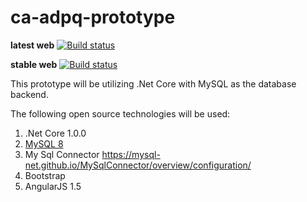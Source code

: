 # ca-adpq-prototype

**latest web**
[![Build status](https://ci.appveyor.com/api/projects/status/y66ddywcfi3mpn21/branch/Dev?svg=true)](https://ci.appveyor.com/project/ryan-chadwick-fei/ca-adpq-prototype/branch/Dev)

**stable web**
[![Build status](https://ci.appveyor.com/api/projects/status/y66ddywcfi3mpn21/branch/stable/web/b?svg=true)](https://ci.appveyor.com/project/ryan-chadwick-fei/ca-adpq-prototype/branch/stable/web/b)

This prototype will be utilizing .Net Core with MySQL as the database backend. 

The following open source technologies will be used:

1.  .Net Core 1.0.0
2.  [MySQL 8](https://hub.docker.com/_/mysql/)
3.  My Sql Connector https://mysql-net.github.io/MySqlConnector/overview/configuration/
4.  Bootstrap
5.  AngularJS 1.5
